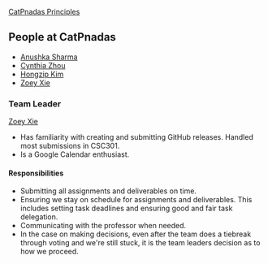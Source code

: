[CatPnadas Principles](./principles.md)

People at CatPnadas
---

- [Anushka Sharma](./profiles/anushka_sharma.md)
- [Cynthia Zhou](./profiles/cynthia_zhou.md)
- [Hongzip Kim](./profiles/hongzip_kim.md)
- [Zoey Xie](./profiles/zoey_xie.md)

### Team Leader

[Zoey Xie](./profiles/zoey_xie.md)
- Has familiarity with creating and submitting GitHub releases. Handled most submissions in CSC301.
- Is a Google Calendar enthusiast.

#### Responsibilities
<!-- What is their role for your team?	--> 
- Submitting all assignments and deliverables on time.
- Ensuring we stay on schedule for assignments and deliverables. This includes setting task deadlines and ensuring good and fair task delegation.
- Communicating with the professor when needed.
- In the case on making decisions, even after the team does a tiebreak through voting and we're still stuck, it is the team leaders decision as to how we proceed.
